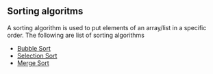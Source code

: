 ## Sorting algoritms
A sorting algorithm is used to put elements of an array/list in a specific order.
The following are list of sorting algorithms
- [Bubble Sort](bubble-sorting)
- [Selection Sort](selection-sorting)
- [Merge Sort](merge-sorting)